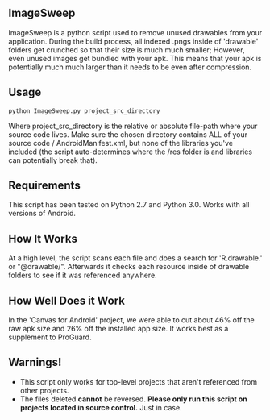 ## ImageSweep

ImageSweep is a python script used to remove unused drawables from your application. During the build process, all indexed .pngs inside of 'drawable' folders get crunched so that their size is much much smaller; However, even unused images get bundled with your apk. This means that your apk is potentially much much larger than it needs to be even after compression.

## Usage
	python ImageSweep.py project_src_directory

Where project_src_directory is the relative or absolute file-path where your source code lives. Make sure the chosen directory contains ALL of your source code / AndroidManifest.xml, but none of the libraries you've included (the script auto-determines where the /res folder is and libraries can potentially break that).

## Requirements
This script has been tested on Python 2.7 and Python 3.0.
Works with all versions of Android.

## How It Works
At a high level, the script scans each file and does a search for 'R.drawable.' or "@drawable/". Afterwards it checks each resource inside of drawable folders to see if it was referenced anywhere.


## How Well Does it Work
In the 'Canvas for Android' project, we were able to cut about 46% off the raw apk size and 26% off the installed app size. It works best as a supplement to ProGuard.

## Warnings!
* This script only works for top-level projects that aren't referenced from other projects.
* The files deleted **cannot** be reversed. **Please only run this script on projects located in source control.** Just in case.
